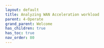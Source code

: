 ```yaml
---
layout: default
title: Analyzing WAN Acceleration workload
parent: 4-Operate
grand_parent: Welcome
has_children: true
has_toc: true
nav_order: 80
---
```




